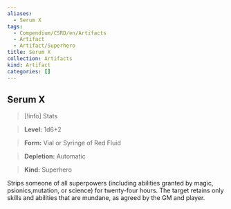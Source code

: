 ```yaml
---
aliases:
  - Serum X
tags:
  - Compendium/CSRD/en/Artifacts
  - Artifact
  - Artifact/Superhero
title: Serum X
collection: Artifacts
kind: Artifact
categories: []
---
```

## Serum X    
>[!info] Stats    
> **Level:** 1d6+2    
> **Form:** Vial or Syringe of Red Fluid    
> **Depletion:** Automatic    
> **Kind:** Superhero  
    
Strips someone of all superpowers (including abilities granted by magic, psionics,mutation, or science) for twenty-four hours. The target retains only skills and abilities that are mundane, as agreed by the GM and player.